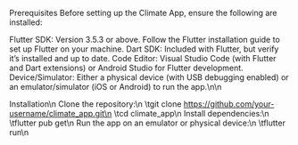 Prerequisites
Before setting up the Climate App, ensure the following are installed:

Flutter SDK: Version 3.5.3 or above. Follow the Flutter installation guide to set up Flutter on your machine.
Dart SDK: Included with Flutter, but verify it’s installed and up to date.
Code Editor: Visual Studio Code (with Flutter and Dart extensions) or Android Studio for Flutter development.
Device/Simulator: Either a physical device (with USB debugging enabled) or an emulator/simulator (iOS or Android) to run the app.\n\n

Installation\n
Clone the repository:\n
\tgit clone https://github.com/your-username/climate_app.git\n
\tcd climate_app\n
Install dependencies:\n
\tflutter pub get\n
Run the app on an emulator or physical device:\n
\tflutter run\n
